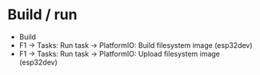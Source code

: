 # Build / run

* Build
* F1 -> Tasks: Run task -> PlatformIO: Build filesystem image (esp32dev)
* F1 -> Tasks: Run task -> PlatformIO: Upload filesystem image (esp32dev)
